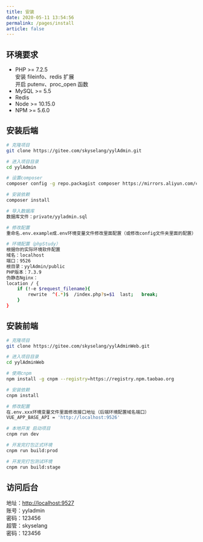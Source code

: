 ```yaml
---
title: 安装
date: 2020-05-11 13:54:56
permalink: /pages/install
article: false
---
```


## 环境要求

- PHP >= 7.2.5  
  安装 fileinfo、redis 扩展  
  开启 putenv、proc_open 函数
- MySQL >= 5.5
- Redis
- Node >= 10.15.0
- NPM >= 5.6.0

## 安装后端

```bash
# 克隆项目
git clone https://gitee.com/skyselang/yylAdmin.git

# 进入项目目录
cd yylAdmin

# 设置composer
composer config -g repo.packagist composer https://mirrors.aliyun.com/composer/

# 安装依赖
composer install

# 导入数据库
数据库文件：private/yyladmin.sql

# 修改配置
重命名.env.example成.env环境变量文件修改里面配置（或修改config文件夹里面的配置）

# 环境配置（phpStudy）
根据你的实际环境软件配置
域名：localhost
端口：9526
根目录：yylAdmin/public
PHP版本：7.3.9
伪静态Nginx：
location / {
    if (!-e $request_filename){
        rewrite  ^(.*)$  /index.php?s=$1  last;   break;
    }
}
```

## 安装前端

```bash
# 克隆项目
git clone https://gitee.com/skyselang/yylAdminWeb.git

# 进入项目目录
cd yylAdminWeb

# 使用cnpm
npm install -g cnpm --registry=https://registry.npm.taobao.org

# 安装依赖
cnpm install

# 修改配置
在.env.xxx环境变量文件里面修改接口地址（后端环境配置域名端口）
VUE_APP_BASE_API = 'http://localhost:9526'

# 本地开发 启动项目
cnpm run dev

# 开发完打包正式环境
cnpm run build:prod

# 开发完打包测试环境
cnpm run build:stage
```

## 访问后台

地址：[http://localhost:9527](http://localhost:9527)  
账号：yyladmin  
密码：123456  
超管：skyselang  
密码：123456
